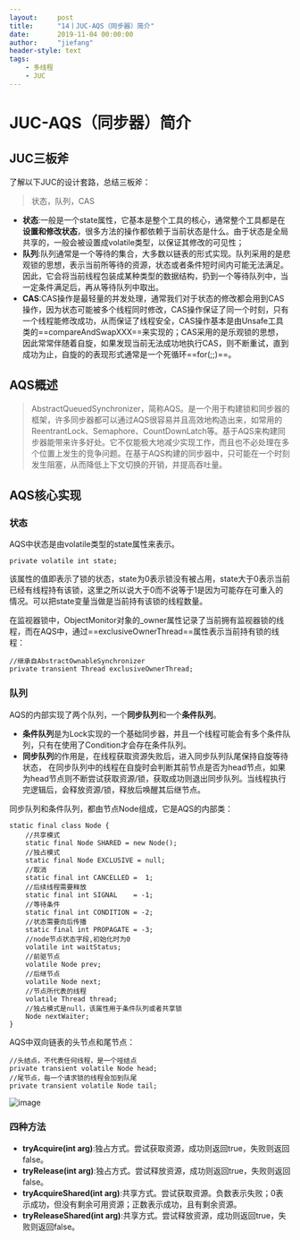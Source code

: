 ```yaml
---
layout:     post
title:      "14丨JUC-AQS（同步器）简介"
date:       2019-11-04 00:00:00
author:     "jiefang"
header-style: text
tags:
    - 多线程
    - JUC
---
```

# JUC-AQS（同步器）简介
## JUC三板斧
了解以下JUC的设计套路，总结三板斧：
>状态，队列，CAS

- **状态**:一般是一个state属性，它基本是整个工具的核心，通常整个工具都是在**设置和修改状态**，很多方法的操作都依赖于当前状态是什么。由于状态是全局共享的，一般会被设置成volatile类型，以保证其修改的可见性；
- **队列**:队列通常是一个等待的集合，大多数以链表的形式实现。队列采用的是悲观锁的思想，表示当前所等待的资源，状态或者条件短时间内可能无法满足。因此，它会将当前线程包装成某种类型的数据结构，扔到一个等待队列中，当一定条件满足后，再从等待队列中取出。
- **CAS**:CAS操作是最轻量的并发处理，通常我们对于状态的修改都会用到CAS操作，因为状态可能被多个线程同时修改，CAS操作保证了同一个时刻，只有一个线程能修改成功，从而保证了线程安全，CAS操作基本是由Unsafe工具类的==compareAndSwapXXX==来实现的；CAS采用的是乐观锁的思想，因此常常伴随着自旋，如果发现当前无法成功地执行CAS，则不断重试，直到成功为止，自旋的的表现形式通常是一个死循环==for(;;)==。

## AQS概述
>AbstractQueuedSynchronizer，简称AQS。是一个用于构建锁和同步器的框架，许多同步器都可以通过AQS很容易并且高效地构造出来，如常用的ReentrantLock、Semaphore、CountDownLatch等。基于AQS来构建同步器能带来许多好处。它不仅能极大地减少实现工作，而且也不必处理在多个位置上发生的竞争问题。在基于AQS构建的同步器中，只可能在一个时刻发生阻塞，从而降低上下文切换的开销，并提高吞吐量。

## AQS核心实现

### 状态
AQS中状态是由volatile类型的state属性来表示。
```
private volatile int state;
```
该属性的值即表示了锁的状态，state为0表示锁没有被占用，state大于0表示当前已经有线程持有该锁，这里之所以说大于0而不说等于1是因为可能存在可重入的情况。可以把state变量当做是当前持有该锁的线程数量。

在监视器锁中，ObjectMonitor对象的_owner属性记录了当前拥有监视器锁的线程，而在AQS中，通过==exclusiveOwnerThread==属性表示当前持有锁的线程：
```
//继承自AbstractOwnableSynchronizer
private transient Thread exclusiveOwnerThread;
```
### 队列
AQS的内部实现了两个队列，一个**同步队列**和一个**条件队列**。
- **条件队列**是为Lock实现的一个基础同步器，并且一个线程可能会有多个条件队列，只有在使用了Condition才会存在条件队列。
- **同步队列**的作用是，在线程获取资源失败后，进入同步队列队尾保持自旋等待状态， 在同步队列中的线程在自旋时会判断其前节点是否为head节点，如果为head节点则不断尝试获取资源/锁，获取成功则退出同步队列。当线程执行完逻辑后，会释放资源/锁，释放后唤醒其后继节点。

同步队列和条件队列，都由节点Node组成，它是AQS的内部类：
```
static final class Node {
    //共享模式
    static final Node SHARED = new Node();
    //独占模式
    static final Node EXCLUSIVE = null;
    //取消
    static final int CANCELLED =  1;
    //后续线程需要释放
    static final int SIGNAL    = -1;
    //等待条件
    static final int CONDITION = -2;
    //状态需要向后传播
    static final int PROPAGATE = -3;
    //node节点状态字段,初始化时为0
    volatile int waitStatus;
    //前驱节点
    volatile Node prev;
    //后继节点
    volatile Node next;
    //节点所代表的线程
    volatile Thread thread;
    //独占模式是null，该属性用于条件队列或者共享锁
    Node nextWaiter;
}
```
AQS中双向链表的头节点和尾节点：
```
//头结点，不代表任何线程，是一个哑结点
private transient volatile Node head;
//尾节点，每一个请求锁的线程会加到队尾
private transient volatile Node tail;
```

![image](https://s2.ax1x.com/2019/11/04/KvhVRx.png)



### 四种方法
- **tryAcquire(int arg)**:独占方式。尝试获取资源，成功则返回true，失败则返回false。
- **tryRelease(int arg)**:独占方式。尝试释放资源，成功则返回true，失败则返回false。
- **tryAcquireShared(int arg)**:共享方式。尝试获取资源。负数表示失败；0表示成功，但没有剩余可用资源；正数表示成功，且有剩余资源。
- **tryReleaseShared(int arg)**:共享方式。尝试释放资源，成功则返回true，失败则返回false。